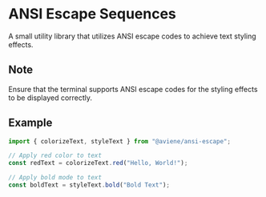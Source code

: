 # ANSI Escape Sequences

A small utility library that utilizes ANSI escape codes to achieve text styling effects.

## Note

Ensure that the terminal supports ANSI escape codes for the styling effects to be displayed correctly.

## Example

```typescript
import { colorizeText, styleText } from "@aviene/ansi-escape";

// Apply red color to text
const redText = colorizeText.red("Hello, World!");

// Apply bold mode to text
const boldText = styleText.bold("Bold Text");
```
